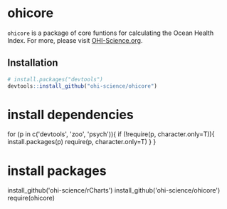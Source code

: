 ohicore
=======

`ohicore` is a package of core funtions for calculating the Ocean Health Index. For more, please visit [OHI-Science.org](http://ohi-science.org).

## Installation

```R
# install.packages("devtools")
devtools::install_github("ohi-science/ohicore")

```
# install dependencies
for (p in c('devtools', 'zoo', 'psych')){
  if (!require(p, character.only=T)){
    install.packages(p)
    require(p, character.only=T)
  }
}

# install packages
install_github('ohi-science/rCharts')
install_github('ohi-science/ohicore')
require(ohicore)
```


